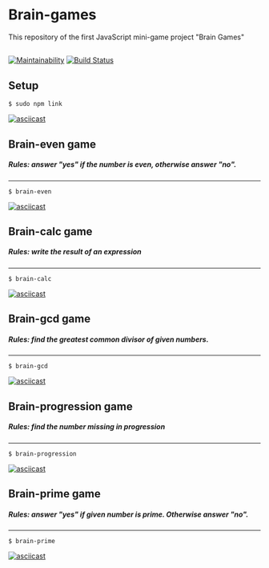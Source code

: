 # Brain-games
This repository of the first JavaScript mini-game project "Brain Games"
## 
[![Maintainability](https://api.codeclimate.com/v1/badges/a99a88d28ad37a79dbf6/maintainability)](https://codeclimate.com/github/codeclimate/codeclimate/maintainability) [![Build Status](https://travis-ci.org/Sadneur/frontend-project-lvl1.svg?branch=master)](https://travis-ci.org/Sadneur/frontend-project-lvl1)
## Setup
``
$ sudo npm link
``

[![asciicast](https://asciinema.org/a/A4ppiwzxJFzYBVg3qqm0myHbN.svg)](https://asciinema.org/a/A4ppiwzxJFzYBVg3qqm0myHbN)

## Brain-even game
##### Rules: answer "yes" if the number is even, otherwise answer "no".
------------
``
$ brain-even
``

[![asciicast](https://asciinema.org/a/7YAUNqrmZaDB9jmG8aAki7jIM.svg)](https://asciinema.org/a/7YAUNqrmZaDB9jmG8aAki7jIM)

## Brain-calc game
##### Rules: write the result of an expression
------------
``
$ brain-calc
``

[![asciicast](https://asciinema.org/a/7NjQm6bR3JJcvmg4FprgdnE8t.svg)](https://asciinema.org/a/7NjQm6bR3JJcvmg4FprgdnE8t)

## Brain-gcd game
##### Rules: find the greatest common divisor of given numbers.
------------
``
$ brain-gcd
``

[![asciicast](https://asciinema.org/a/ec37YTooiWKq7HQnwdom0fiCq.svg)](https://asciinema.org/a/ec37YTooiWKq7HQnwdom0fiCq)

## Brain-progression game
##### Rules: find the number missing in progression
------------
``
$ brain-progression
``

[![asciicast](https://asciinema.org/a/r6QFR04xi7uUpS4dCb13XyUHM.svg)](https://asciinema.org/a/r6QFR04xi7uUpS4dCb13XyUHM)

## Brain-prime game
##### Rules: answer "yes" if given number is prime. Otherwise answer "no".
------------
``
$ brain-prime
``

[![asciicast](https://asciinema.org/a/nVPPe2k7By38Rm65IPWUpV3nz.svg)](https://asciinema.org/a/nVPPe2k7By38Rm65IPWUpV3nz)